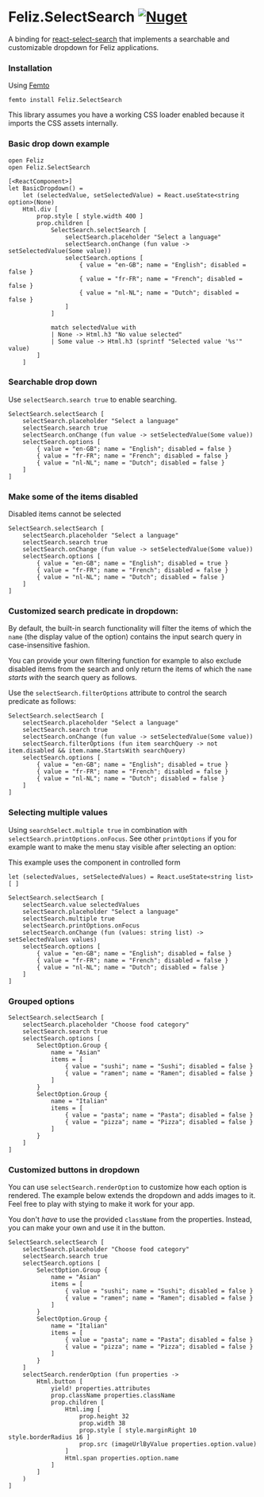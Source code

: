 # Feliz.SelectSearch [![Nuget](https://img.shields.io/nuget/v/Feliz.SelectSearch.svg?maxAge=0&colorB=brightgreen)](https://www.nuget.org/packages/Feliz.SelectSearch)

A binding for [react-select-search](https://github.com/tbleckert/react-select-search) that implements a searchable and customizable dropdown for Feliz applications.

### Installation

Using [Femto](https://github.com/Zaid-Ajaj/Femto)
```
femto install Feliz.SelectSearch
```

This library assumes you have a working CSS loader enabled because it imports the CSS assets internally.

### Basic drop down example

```fsharp:basic-select-search
open Feliz
open Feliz.SelectSearch

[<ReactComponent>]
let BasicDropdown() =
    let (selectedValue, setSelectedValue) = React.useState<string option>(None)
    Html.div [
        prop.style [ style.width 400 ]
        prop.children [
            SelectSearch.selectSearch [
                selectSearch.placeholder "Select a language"
                selectSearch.onChange (fun value -> setSelectedValue(Some value))
                selectSearch.options [
                    { value = "en-GB"; name = "English"; disabled = false }
                    { value = "fr-FR"; name = "French"; disabled = false }
                    { value = "nl-NL"; name = "Dutch"; disabled = false }
                ]
            ]

            match selectedValue with
            | None -> Html.h3 "No value selected"
            | Some value -> Html.h3 (sprintf "Selected value '%s'" value)
        ]
    ]
```

### Searchable drop down

Use `selectSearch.search true` to enable searching.

```fsharp:searchable-dropdown
SelectSearch.selectSearch [
    selectSearch.placeholder "Select a language"
    selectSearch.search true
    selectSearch.onChange (fun value -> setSelectedValue(Some value))
    selectSearch.options [
        { value = "en-GB"; name = "English"; disabled = false }
        { value = "fr-FR"; name = "French"; disabled = false }
        { value = "nl-NL"; name = "Dutch"; disabled = false }
    ]
]
```

### Make some of the items disabled

Disabled items cannot be selected

```fsharp:dropdown-with-disabled-values
SelectSearch.selectSearch [
    selectSearch.placeholder "Select a language"
    selectSearch.search true
    selectSearch.onChange (fun value -> setSelectedValue(Some value))
    selectSearch.options [
        { value = "en-GB"; name = "English"; disabled = true }
        { value = "fr-FR"; name = "French"; disabled = false }
        { value = "nl-NL"; name = "Dutch"; disabled = false }
    ]
]
```

### Customized search predicate in dropdown:

By default, the built-in search functionality will filter the items of which the `name` (the display value of the option) contains the input search query in case-insensitive fashion.

You can provide your own filtering function for example to also exclude disabled items from the search and only return the items of which the `name` _starts with_ the search query as follows.

Use the `selectSearch.filterOptions` attribute to control the search predicate as follows:

```fsharp:customized-search-in-dropdown
SelectSearch.selectSearch [
    selectSearch.placeholder "Select a language"
    selectSearch.search true
    selectSearch.onChange (fun value -> setSelectedValue(Some value))
    selectSearch.filterOptions (fun item searchQuery -> not item.disabled && item.name.StartsWith searchQuery)
    selectSearch.options [
        { value = "en-GB"; name = "English"; disabled = true }
        { value = "fr-FR"; name = "French"; disabled = false }
        { value = "nl-NL"; name = "Dutch"; disabled = false }
    ]
]
```

### Selecting multiple values

Using `searchSelect.multiple true` in combination with `selectSearch.printOptions.onFocus`. See other `printOptions` if you for example want to make the menu stay visible after selecting an option:

This example uses the component in controlled form

```fsharp:multiple-values-from-dropdown
let (selectedValues, setSelectedValues) = React.useState<string list> [ ]

SelectSearch.selectSearch [
    selectSearch.value selectedValues
    selectSearch.placeholder "Select a language"
    selectSearch.multiple true
    selectSearch.printOptions.onFocus
    selectSearch.onChange (fun (values: string list) -> setSelectedValues values)
    selectSearch.options [
        { value = "en-GB"; name = "English"; disabled = false }
        { value = "fr-FR"; name = "French"; disabled = false }
        { value = "nl-NL"; name = "Dutch"; disabled = false }
    ]
]
```

### Grouped options

```fsharp:grouped-options-in-dropdown
SelectSearch.selectSearch [
    selectSearch.placeholder "Choose food category"
    selectSearch.search true
    selectSearch.options [
        SelectOption.Group {
            name = "Asian"
            items = [
                { value = "sushi"; name = "Sushi"; disabled = false }
                { value = "ramen"; name = "Ramen"; disabled = false }
            ]
        }
        SelectOption.Group {
            name = "Italian"
            items = [
                { value = "pasta"; name = "Pasta"; disabled = false }
                { value = "pizza"; name = "Pizza"; disabled = false }
            ]
        }
    ]
]
```

### Customized buttons in dropdown

You can use `selectSearch.renderOption` to customize how each option is rendered. The example below extends the dropdown and adds images to it. Feel free to play with stying to make it work for your app.

You don't _have_ to use the provided `className` from the properties. Instead, you can make your own and use it in the button.

```fsharp:customized-buttons-in-dropdown
SelectSearch.selectSearch [
    selectSearch.placeholder "Choose food category"
    selectSearch.search true
    selectSearch.options [
        SelectOption.Group {
            name = "Asian"
            items = [
                { value = "sushi"; name = "Sushi"; disabled = false }
                { value = "ramen"; name = "Ramen"; disabled = false }
            ]
        }
        SelectOption.Group {
            name = "Italian"
            items = [
                { value = "pasta"; name = "Pasta"; disabled = false }
                { value = "pizza"; name = "Pizza"; disabled = false }
            ]
        }
    ]
    selectSearch.renderOption (fun properties ->
        Html.button [
            yield! properties.attributes
            prop.className properties.className
            prop.children [
                Html.img [
                    prop.height 32
                    prop.width 38
                    prop.style [ style.marginRight 10 style.borderRadius 16 ]
                    prop.src (imageUrlByValue properties.option.value)
                ]
                Html.span properties.option.name
            ]
        ]
    )
]
```